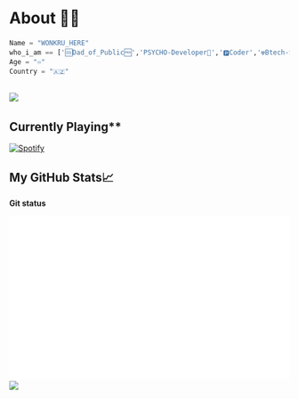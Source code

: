 # About 👨‍💻
```python
Name = "WONKRU_HERE"
who_i_am == ['🆒️Dad_of_Public🆓️','PSYCHO-Developer💯','🅿️Coder','☢️Btech-Student','🚫Noobie']
Age = "♾️"
Country = "🇦🇿"
```
<br>
   <img           src="https://camo.githubusercontent.com/992babdffd8c74a1502de375fbdf7e4d54773242/68747470733a2f2f6d656469612e67697068792e636f6d2f6d656469612f53576f536b4e36447854737a71494b4571762f67697068792e676966" width="495px">


## Currently Playing**
[![Spotify](https://novatorem.vercel.app/api/spotify)](https://www.last.fm/user/AmaanAhmed)


## My GitHub Stats📈
<b>Git status

<a>
  
  ![](https://github.com/wonkru-bot/stats/blob/master/generated/overview.svg)
  ![](https://github.com/wonkru-bot/stats/blob/master/generated/languages.svg)
 
</a>

  
<b>
